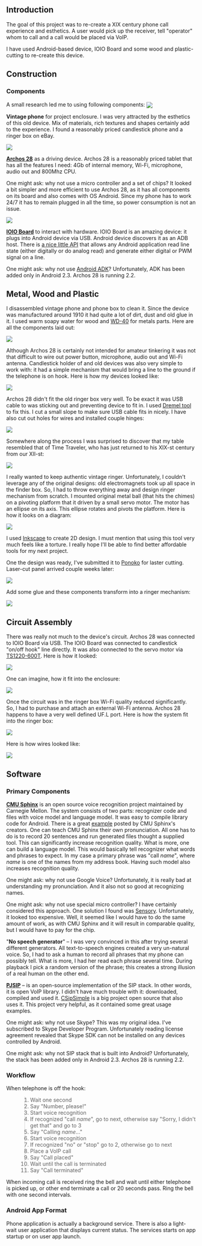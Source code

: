 <h2>Introduction</h2>
The goal of this project was to re-create a XIX century phone call experience and esthetics. A user would pick up the receiver, tell "operator" whom to call and a call would be placed via VoIP.

I have used Android-based device, IOIO Board and some wood and plastic-cutting to re-create this device.

<h2>Construction</h2>
<h3>Components</h3>
A small research led me to using following components:

<img src='http://habrastorage.org/storage1/9c3a064a/605e8925/b4eb6784/66f9cc8e.png' align='center' />

<b>Vintage phone</b> for project enclosure. I was very attracted by the esthetics of this old device. Mix of materials, rich textures and shapes certainly add to the experience. I found a reasonably priced candlestick phone and a ringer box on eBay.

<img src='http://habrastorage.org/storage1/ee70f441/e1e51377/f7f4632e/d505c82f.png' />

<b><a href='http://www.archos.com/products/ta/archos_28it/specs.html?country=us&lang=en'>Archos 28</a></b> as a driving device. Archos 28 is a reasonably priced tablet that has all the features I need: 4Gb of internal memory, Wi-Fi, microphone, audio out and 800Mhz CPU.

One might ask: why not use a micro controller and a set of chips? It looked a bit simpler and more efficient to use Archos 28, as it has all components on its board and also comes with OS Android. Since my phone has to work 24/7 it has to remain plugged in all the time, so power consumption is not an issue.

<img src='http://dlnmh9ip6v2uc.cloudfront.net/images/products/10585-01b_i_ma.jpg' />

<b><a href='http://www.sparkfun.com/products/10585'>IOIO Board</a></b> to interact with hardware. IOIO Board is an amazing device: it plugs into Android device via USB. Android device discovers it as an ADB host. There is  <a href='http://codaset.com/ytai/ioio/source'>a nice little API</a> that allows any Android application read line state (either digitally or do analog read) and generate either digital or PWM signal on a line.

One might ask: why not use <a href='http://developer.android.com/guide/topics/usb/adk.html'>Android ADK</a>? Unfortunately, ADK has been added only in Android 2.3. Archos 28 is running 2.2.


<h2>Metal, Wood and Plastic</h2>

I disassembled vintage phone and phone box to clean it. Since the device was manufactured around 1910 it had quite a lot of dirt, dust and old glue in it. I used warm soapy water for wood and <a href='http://en.wikipedia.org/wiki/WD-40'>WD-40</a> for metals parts. Here are all the components laid out:

<img src='http://habrastorage.org/storage1/be4bd337/a7de58fb/e1361c1e/814a4bab.png' />

Although Archos 28 is certainly not intended for amateur tinkering it was not that difficult to wire out power button, microphone, audio out and Wi-Fi antenna. Candlestick holder of and old devices was also very simple to work with: it had a simple mechanism that would bring a line to the ground if the telephone is on hook. Here is how my devices looked like:

<img src='http://habrastorage.org/storage1/b2d37208/e8a37707/3e9a51fe/21aeeabb.png' />

Archos 28 didn't fit the old ringer box very well. To be exact it was USB cable to was sticking out and preventing device to fit in. I used <a href='http://en.wikipedia.org/wiki/Dremel'>Dremel tool</a> to fix this. I cut a small slope to make sure USB cable fits in nicely.
I have also cut out holes for wires and installed couple hinges:

<img src='http://habrastorage.org/storage1/641f3bca/9a8926e1/180f0877/ca8ea940.png' />

Somewhere along the process I was surprised to discover that my table resembled that of Time Traveler, who has just returned to his XIX-st century from our XII-st:

<img src='http://habrastorage.org/storage1/c31be2ce/742264a7/757c1c4f/4dba7490.png' />

I really wanted to keep authentic vintage ringer. Unfortunately, I couldn't leverage any of the original designs: old electromagnets took up all space in the finder box. So, I  had to throw everything away and design ringer mechanism from scratch. I mounted original metal ball (that hits the chimes) on a pivoting platform that it driven by a small servo motor. The motor has an ellipse on its axis. This ellipse rotates and pivots the platform. Here is how it looks on a diagram:

<img src='http://habrastorage.org/storage1/50d49e54/7eb5edac/dcf4af53/5ab50df8.png' />

I used <a href='http://inkscape.org/'>Inkscape</a> to create 2D design. I must mention that using this tool very much feels like a torture. I really hope I'll be able to find better affordable tools for my next project.

One the design was ready, I've submitted it to <a href='http://www.ponoko.com/'>Ponoko</a> for laster cutting. Laser-cut panel arrived couple weeks later:

<img src='http://habrastorage.org/storage1/5b85e42e/114ebf1a/93d9c2ca/ab1b1a51.png' />

Add some glue and these components transform into a ringer mechanism:

<img src='http://habrastorage.org/storage1/f1082eb3/97a4d9cf/db5f8fb8/2d7e8309.png' />

<h2>Circuit Assembly</h2>

There was really not much to the device's circuit. Archos 28 was connected to IOIO Board via USB. The IOIO Board was connected to candlestick "on/off hook" line directly. It was also connected to the servo motor via <a href='http://www.st.com/internet/com/TECHNICAL_RESOURCES/TECHNICAL_LITERATURE/DATASHEET/CD00002269.pdf'>TS1220-600T</a>. Here is how it looked:

<img src='http://habrastorage.org/storage1/5356209d/99c5f2a7/771f0602/fc2f930e.png' />

One can imagine, how it fit into the enclosure:

<img src='http://habrastorage.org/storage1/659b3d6f/c33c7180/4b46472f/0deb80ca.png' />

Once the circuit was in the ringer box Wi-Fi quality reduced significantly. So, I had to purchase and attach an external Wi-Fi antenna. Archos 28 happens to have a very well defined UF.L port. Here is how the system fit into the ringer box:

<img src='http://habrastorage.org/storage1/8d3c87a6/52a2c403/e09227f7/5a80b93a.png' />

Here is how wires looked like:

<img src='http://habrastorage.org/storage1/c15ce5e4/1fe0c116/c08e481e/6bd62638.png' />

<h2>Software</h2>
<h3>Primary Components</h3>

<b><a href='http://cmusphinx.sourceforge.net/'>CMU Sphinx</a></b> is an open source voice recognition project maintained by Carnegie Mellon. The system consists of two parts: recognizer code and files with voice model and language model. It was easy to compile library code for Android. There is a great <a href='http://cmusphinx.sourceforge.net/2011/05/building-pocketsphinx-on-android/comment-page-1/'>example</a> posted by CMU Sphinx's creators.
One can teach CMU Sphinx their own pronunciation. All one has to do is to record 20 sentences and run generated files thought a supplied tool. This can significantly increase recognition quality. What is more, one can build a language model. This would basically tell recognizer what words and phrases to expect. In my case a primary phrase was "call <i>name</i>", where <i>name</i> is one of the names from my address book. Having such model also increases recognition quality.

One might ask: why not use Google Voice? Unfortunately, it is really bad at understanding my pronunciation. And it also not so good at recognizing names.

One might ask: why not use special micro controller? I have certainly considered this approach. One solution I found was <a href='http://www.sensoryinc.com/'>Sensory</a>. Unfortunately, it looked too expensive. Well, it seemed like I would have to do the same amount of work, as with CMU Sphinx and it will result in comparable quality, but I would have to pay for the chip.

"<b>No speech generator</b>" – I was very convinced in this after trying several different generators. All text-to-speech engines created a very un-natural voice. So, I had to ask a human to record all phrases that my phone can possibly tell. What is more, I had her read each phrase several time. During playback I pick a random version of the phrase; this creates a strong illusion of a real human on the other end.

<b><a href='http://www.pjsip.org/'>PJSIP</a></b> – is an open-source implementation of the SIP stack. In other words, it is open VoIP library. I didn't have much trouble with it: downloaded, compiled and used it. <a href='http://code.google.com/p/csipsimple/'>CSipSimple</a> is a big project open source that also uses it. This project very helpful, as it contained some great usage examples.

One might ask: why not use Skype? This was my original idea. I've subscribed to Skype Developer Program. Unfortunately reading license agreement revealed that Skype SDK can not be installed on any devices controlled by Android.

One might ask: why not SIP stack that is built into Android? Unfortunately, the stack has been added only in Android 2.3. Archos 28 is running 2.2.

<h3>Workflow</h3>
When telephone is off the hook:
<ol>
<blockquote><li>Wait one second</li>
<li>Say "Number, please!"</li>
<li>Start voice recognition</li>
<li>If recognized "call <i>name</i>", go to next, otherwise say "Sorry, I didn't get that" and go to 3</li>
<li>Say "Calling <i>name</i>..."</li>
<li>Start voice recognition</li>
<li>If recognized "no" or  "stop" go to 2, otherwise go to next</li>
<li>Place a VoIP call</li>
<li>Say "Call placed"</li>
<li>Wait until the call is terminated</li>
<li>Say "Call terminated"</li>
</ol></blockquote>

When incoming call is received ring the bell and wait until either telephone is picked up, or other end terminate a call or 20 seconds pass. Ring the bell with one second intervals.

<h3>Android App Format</h3>
Phone application is actually a background service. There is also a light-wait user application that displays current status. The services starts on app startup or on user app launch.